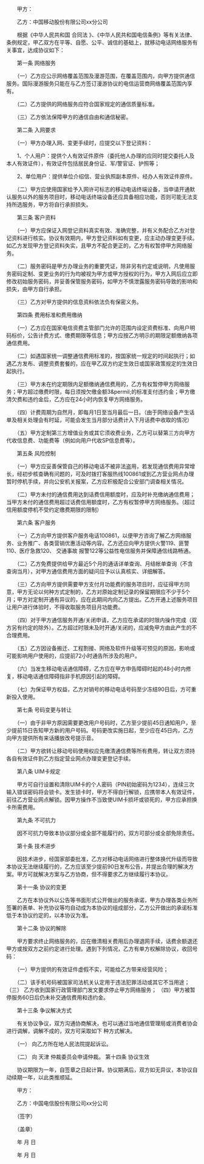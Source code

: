 
 


　　甲方：


　　乙方：中国移动股份有限公司xx分公司


　　根据《中华人民共和国
合同法
》、《中华人民共和国电信条例》等有关法律、条例规定，甲乙双方在平等、自愿、公平、诚信的基础上，就移动电话网络服务有关事宜，达成协议如下：


　　第一条 网络服务


　　（一）乙方应公示网络覆盖范围及漫游范围，在覆盖范围内，向甲方提供通信服务。国际漫游服务只能在与乙方签订漫游协议的电信运营商网络覆盖范围内享有。


　　（二）乙方提供的网络服务应符合国家规定的通信质量标准。


　　（三）乙方依法保障甲方的通信自由和通信秘密。


　　第二条 入网要求


　　（一）甲方办理入网、变更手续时，应提交以下登记资料：


　　1、个人用户：提供个人有效证件原件（委托他人办理的应同时提交委托人及本人有效证件），有效证件包括居民身份证、军/警官证、护照等；


　　2、单位用户：提供单位介绍信、营业执照副本原件、经办人有效证件原件。


　　（二）甲方应使用国家给予入网许可标志的移动电话终端设备，当申请开通默认服务以外的服务项目时，移动电话终端设备还应具备相应功能，否则可能无法支持所选服务，甲方将自行承担损失。


　　第三条 客户资料


　　（一）甲方应保证入网登记资料真实有效、准确完整，并有义务配合乙方对登记资料进行核实。协议有效期内，甲方登记资料如有变更，应主动办理变更手续。如乙方发现甲方登记资料失实，且甲方不配合更正的，乙方有权暂停甲方网络服务。


　　（二）服务密码是甲方办理业务的重要凭证，除非另有约定或说明，凡使用服务密码定制、变更业务的行为均被视为甲方或甲方授权的行为，甲方入网后应立即修改初始服务密码，并妥善保管服务密码，如甲方不慎泄露服务密码导致的影响和损失，由甲方自行承担。


　　（三）乙方对甲方提供的信息资料依法负有保密义务。


　　第四条 费用标准和费用缴纳


　　（一）乙方应在国家电信资费主管部门允许的范围内设定资费标准、向用户明码标价，公告计费方式、缴费期限等信息；甲方应按乙方明示的期限足额缴纳各项通信费用。


　　（二）如遇国家统一调整通信费用标准的，按国家统一规定的时间起执行；如遇乙方发布、调整资费套餐的，应在甲乙双方约定生效日或国家政策规定的生效日起执行。


　　（三）甲方未在约定期限内足额缴纳通信费用的，乙方有权暂停甲方网络服务；甲方超过缴费时限，每日须按欠缴金额3&amp;permil;的标准支付违约金；甲方缴清欠费和违约金后，乙方应在24小时内恢复甲方网络服务。


　　（四）计费周期为自然月，即每月1日至当月最后一日。（由于网络设备产生话单及相关处理会有时延，可能会发生当月部分话费计入下月话费中收取的情况）


　　（五）甲方定制第三方增值业务或其它须收费业务，乙方可以替第三方向甲方代收信息费、功能费等（例如向用户代收SP信息费等）。


　　第五条 风险控制


　　（一）甲方应妥善保管自己的移动电话不被非法盗用，若发现通信费用异常增长，经初步核查确有问题的，可及时拨打客服热线100861或到乙方营业网点办理暂时停机手续，并向公安机关报案，乙方应积极配合公安部门调查相关情况。


　　（二）甲方未付的通信费用达到话费信用额度时，应及时补充缴纳通信费用；当甲方未付的通信费用超过话费信用额度时，乙方有权暂停甲方网络服务。（超过信用额度停机不受约定缴费期限的限制）


　　第六条 客户服务


　　（一）乙方向甲方提供客户服务电话100861，以便甲方咨询了解乙方网络服务、业务推广、各类营销优惠活动等内容。乙方还应向甲方提供火警119、匪警110、医疗急救120、
交通事故
报警122等公益性电信服务并保障通信线路畅通。


　　（二）乙方免费提供给甲方最近5个月的通话详单查询、月结帐单查询（不含查询当月），对甲方通信费用方面的疑问应予以认真核实、详细解答。


　　（三）乙方向甲方提供需要甲方支付月功能费的服务项目时，应征得甲方同意，甲方无论以何种方式定制的，乙方对原始定制记录的保留期限应不少于5个月；甲方对定制开通有异议的，应在此期间内向乙方提出。乙方开通上述服务项目让用户进行体验时，不得收取服务项目月功能费。


　　（四）对于甲方通信服务开通/关闭申请，乙方应在承诺的时限内操作完成（双方另有约定的除外）。乙方超过时限未及时开通/关闭的，应减免甲方由此产生的不合理费用。


　　（五）乙方因设备搬迁、工程割接、网络及软件升级等可预见的原因，影响或可能影响用户使用的，应提前72小时通告所涉及的用户。


　　（六）当发生移动电话通信障碍，乙方应在甲方申告障碍时起的48小时内修复，移动电话通信障碍指非手机原因引起的障碍。


　　（七）为保证甲方权益，乙方对销号的移动电话号码至少冻结90日后，方可重新投入使用。


　　第七条 号码变更与转让


　　（一）由于非甲方原因需要更改用户号码时，乙方至少提前45日通知用户，至少提前15日告知甲方新的用户号码。号码更改实施日起，至少应在45日内，乙方向甲方提供所有来话播放改号提示音。


　　（二）甲方欲转让移动号码使用权应先缴清通信费等所有费用，转让双方须持各自有效证件到乙方指定营业网点办理变更登记手续。


　　第八条 UIM卡规定


　　甲方可自行设置和清除UIM卡的个人密码（PIN初始密码为1234），连续三次输入错误密码将会锁卡。发生锁卡时，甲方不得自行解锁，应携带本人有效证件，前往乙方营业网点解锁。因甲方操作不当致使UIM卡损坏或锁死的，甲方应承担换卡所需费用。


　　第九条 不可抗力


　　因不可抗力导致本协议部分或全部不能履行的，双方可部分或全部免除责任。


　　第十条 技术进步


　　因技术进步，经国家部委批准，乙方对移动电话网络进行整体换代升级而导致本协议无法继续履行的，乙方应该至少提前90日发布公告，并提出合理的解决方案。甲方可就解决方案与乙方协商，但不得要求乙方继续履行本协议。


　　第十一条 协议的变更


　　乙方在本协议外以公告等书面形式公开做出的服务承诺，甲方办理各类业务所签署的表单、补充协议等均自动成为本协议的组成部分，乙方公开做出的承诺标准低于本协议约定的，以本协议为准。


　　第十二条 协议的解除


　　甲方要求终止网络服务的，应在缴清相关费用后办理退网手续，话费余额退还甲方或按双方之前约定进行处理。遇到下列情况，乙方有单方权解除协议，收回号码：


　　（一）甲方提供的有效证件虚假不实，可能给乙方带来经营风险；


　　（二）该手机号码被国家司法机关认定用于违法犯罪活动或其它不当用途； （三） 乙方收到国家行政管理部门发文要求停止甲方网络服务； （四）甲方被暂停服务60日后仍未补交通信费用和违约金。


　　第十三条 争议解决方式


　　有关协议争议，双方沟通协商解决，也可以通过当地通信管理局或消费者协会进行调解，调解不成的，双方可采取如下 种方式解决。


　　（一） 向乙方所在地人民法院提起诉讼。


　　（二） 向
天津
仲裁委员会申请仲裁。 第十四条 协议生效


　　协议期限为一年，自签章之日起计算。协议期满后，双方如无异议，本协议自动续期一年，以此类推顺延。


　　甲方：


　　乙方：中国电信股份有限公司xx分公司


　　（签字）


　　（盖章）


　　年 月 日


　　年 月 日
 


 

 
 
 
 
 
  


  
 

  


  


  
 
 
 
 

